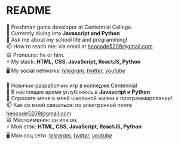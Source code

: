 # README
👯 Freshman game developer at Centennial College.<br/>
🔭 Currently diving into <b>Javascript and Python</b><br/>
💬 Ask me about my school life and programming!<br/>
📫 How to reach me: via email at heocode5209@gmail.com<br/>
😄 Pronouns: he or him.<br/>
⚡ My stack: <b>HTML, CSS, JavaScript, ReactJS, Python</b><br/>
🖥  My social networks: <em>[telegram](https://t.me/heopocode), [twitter](https://x.com/heopos1t), [youtube](https://www.youtube.com/channel/UCcvEEtswln8fjaxaUgXbT5A)</em>
<br/></br>
👯 Новичок-разработчик игр в колледже Centennial<br/>
🔭 В настоящее время углубляюсь в <b>Javascript и Python</b><br/>
💬 Спросите меня о моей школьной жизни и программировании!<br/>
📫 Как со мной связаться: по электронной почте heocode5209@gmail.com<br/>
😄 Местоимения: он или он.<br/>
⚡ Мой стэк: <b>HTML, CSS, JavaScript, ReactJS, Python</b><br/>
🖥  Мои соц сети: <em>[telegram](https://t.me/heopocode), [twitter](https://x.com/heopos1t), [youtube](https://www.youtube.com/channel/UCcvEEtswln8fjaxaUgXbT5A)</em><br/>
